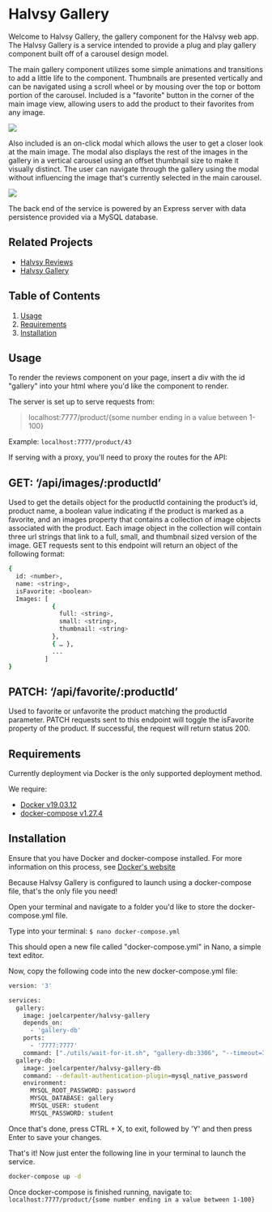 # Halvsy Gallery

Welcome to Halvsy Gallery, the gallery component for the Halvsy web app.  The Halvsy Gallery is a service intended to provide a plug and play gallery component built off of a carousel design model.

The main gallery component utilizes some simple animations and transitions to add a little life to the component.  Thumbnails are presented vertically and can be navigated using a scroll wheel or by mousing over the top or bottom portion of the carousel.  Included is a "favorite" button in the corner of the main image view, allowing users to add the product to their favorites from any image.

![](https://media.giphy.com/media/X8BvMHZJXQRJ3mj51x/giphy.gif)

Also included is an on-click modal which allows the user to get a closer look at the main image.  The modal also displays the rest of the images in the gallery in a vertical carousel using an offset thumbnail size to make it visually distinct.  The user can navigate through the gallery using the modal without influencing the image that's currently selected in the main carousel.

![](https://media.giphy.com/media/Gi8fyxH5n0LQympMaZ/giphy.gif)

The back end of the service is powered by an Express server with data persistence provided via a MySQL database.

## Related Projects

  - [Halvsy Reviews](https://github.com/teamchupacabramcthundercats/etsy-reviews)
  - [Halvsy Gallery](https://github.com/teamchupacabramcthundercats/Halvsy-Gallery)

## Table of Contents

1. [Usage](##Usage)
1. [Requirements](##Requirements)
1. [Installation](##Installation)

## Usage

To render the reviews component on your page, insert a div with the id "gallery" into your html where you'd like the component to render.

The server is set up to serve requests from: 
>localhost:7777/product/{some number ending in a value between 1-100}

Example: `localhost:7777/product/43`

If serving with a proxy, you'll need to proxy the routes for the API:

## GET: ‘/api/images/:productId’ 
Used to get the details object for the productId containing the product’s id, product name, a boolean value indicating if the product is marked as a favorite, and an images property that contains a collection of image objects associated with the product.  Each image object in the collection will contain three url strings that link to a full, small, and thumbnail sized version of the image.  GET requests sent to this endpoint will return an object of the following format:

```sh
{
  id: <number>,
  name: <string>,
  isFavorite: <boolean>
  Images: [
            {
              full: <string>,
              small: <string>,
              thumbnail: <string>
            },
            { … },
            ...
          ]
}
```

## PATCH: ‘/api/favorite/:productId’
Used to favorite or unfavorite the product matching the productId parameter.  PATCH requests sent to this endpoint will toggle the isFavorite property of the product.  If successful, the request will return status 200.


## Requirements
Currently deployment via Docker is the only supported deployment method.

We require: 
- [Docker v19.03.12](https://www.docker.com/get-started)
- [docker-compose v1.27.4](https://docs.docker.com/compose/install/)

## Installation
Ensure that you have Docker and docker-compose installed.
For more information on this process, see [Docker's website](https://www.docker.com/get-started)

Because Halvsy Gallery is configured to launch using a docker-compose file, that's the only file you need!

Open your terminal and navigate to a folder you'd like to store the docker-compose.yml file.

Type into your terminal: `$ nano docker-compose.yml`

This should open a new file called "docker-compose.yml" in Nano, a simple text editor.

Now, copy the following code into the new docker-compose.yml file:
```sh
version: '3'

services:
  gallery:
    image: joelcarpenter/halvsy-gallery
    depends_on:
      - 'gallery-db'
    ports:
      - '7777:7777'
    command: ["./utils/wait-for-it.sh", "gallery-db:3306", "--timeout=30", "--", "npm", "start"]
  gallery-db:
    image: joelcarpenter/halvsy-gallery-db
    command: --default-authentication-plugin=mysql_native_password
    environment: 
      MYSQL_ROOT_PASSWORD: password
      MYSQL_DATABASE: gallery
      MYSQL_USER: student
      MYSQL_PASSWORD: student
```

Once that's done, press CTRL + X, to exit, followed by 'Y' and then press Enter to save your changes.

That's it!  Now just enter the following line in your terminal to launch the service.

```sh
docker-compose up -d
```

Once docker-compose is finished running, navigate to:
`localhost:7777/product/{some number ending in a value between 1-100}`
